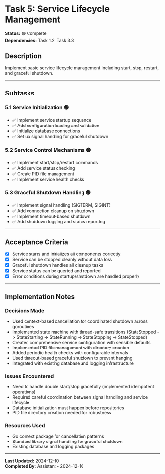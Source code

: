 # Task 5: Service Lifecycle Management

**Status:** 🟢 Complete  
**Dependencies:** Task 1.2, Task 3.3  

## Description
Implement basic service lifecycle management including start, stop, restart, and graceful shutdown.

---

## Subtasks

### 5.1 Service Initialization 🟢
- ✅ Implement service startup sequence
- ✅ Add configuration loading and validation
- ✅ Initialize database connections
- ✅ Set up signal handling for graceful shutdown

### 5.2 Service Control Mechanisms 🟢
- ✅ Implement start/stop/restart commands
- ✅ Add service status checking
- ✅ Create PID file management
- ✅ Implement service health checks

### 5.3 Graceful Shutdown Handling 🟢
- ✅ Implement signal handling (SIGTERM, SIGINT)
- ✅ Add connection cleanup on shutdown
- ✅ Implement timeout-based shutdown
- ✅ Add shutdown logging and status reporting

---

## Acceptance Criteria
- [x] Service starts and initializes all components correctly
- [x] Service can be stopped cleanly without data loss
- [x] Graceful shutdown handles all cleanup tasks
- [x] Service status can be queried and reported
- [x] Error conditions during startup/shutdown are handled properly

---

## Implementation Notes

### Decisions Made
- Used context-based cancellation for coordinated shutdown across goroutines
- Implemented state machine with thread-safe transitions (StateStopped -> StateStarting -> StateRunning -> StateStopping -> StateStopped)
- Created comprehensive service configuration with sensible defaults
- Implemented PID file management with directory creation
- Added periodic health checks with configurable intervals
- Used timeout-based graceful shutdown to prevent hanging
- Integrated with existing database and logging infrastructure

### Issues Encountered  
- Need to handle double start/stop gracefully (implemented idempotent operations)
- Required careful coordination between signal handling and service lifecycle
- Database initialization must happen before repositories
- PID file directory creation needed for robustness

### Resources Used
- Go context package for cancellation patterns
- Standard library signal handling for graceful shutdown
- Existing database and logging packages

---

**Last Updated:** 2024-12-10  
**Completed By:** Assistant - 2024-12-10 